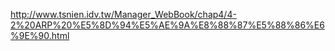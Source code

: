 http://www.tsnien.idv.tw/Manager_WebBook/chap4/4-2%20ARP%20%E5%8D%94%E5%AE%9A%E8%88%87%E5%88%86%E6%9E%90.html

